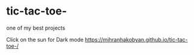 # tic-tac-toe-
one of my best projects


Click on the sun for Dark mode
https://mihranhakobyan.github.io/tic-tac-toe-/
